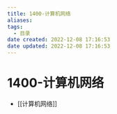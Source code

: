 ```yaml
---
title: 1400-计算机网络
aliases:
tags:
  - 目录
date created: 2022-12-08 17:16:53
date updated: 2022-12-08 17:16:53
---
```


# 1400-计算机网络

- [[计算机网络]]
